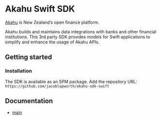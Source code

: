 # Akahu Swift SDK

[Akahu](https://akahu.io/) is New Zealand’s open finance platform.

Akahu builds and maintains data integrations with banks and other financial institutions.
This 3rd party SDK provides models for Swift applications to simplify and enhance the usage of Akahu APIs.

## Getting started

### Installation

The SDK is available as an SPM package. Add the repository URL: `https://github.com/jacoblapworth/akahu-sdk-swift`

## Documentation

- [main](https://jacoblapworth.github.io/akahu-sdk-swift/documentation/akahu)
